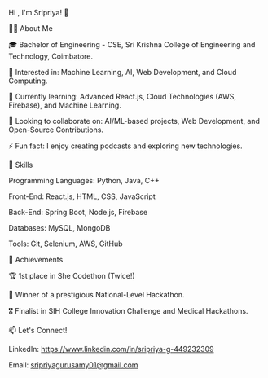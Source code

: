 Hi , I'm Sripriya! 👋

👩‍💻 About Me


🎓 Bachelor of Engineering - CSE, Sri Krishna College of Engineering and Technology, Coimbatore.

👀 Interested in: Machine Learning, AI, Web Development, and Cloud Computing.

🌱 Currently learning: Advanced React.js, Cloud Technologies (AWS, Firebase), and Machine Learning.

💞️ Looking to collaborate on: AI/ML-based projects, Web Development, and Open-Source Contributions.

⚡ Fun fact: I enjoy creating podcasts and exploring new technologies.

🔧 Skills


Programming Languages: Python, Java, C++

Front-End: React.js, HTML, CSS, JavaScript

Back-End: Spring Boot, Node.js, Firebase

Databases: MySQL, MongoDB

Tools: Git, Selenium, AWS, GitHub

🌟 Achievements


🏆 1st place in She Codethon (Twice!)

🥇 Winner of a prestigious National-Level Hackathon.

🎖 Finalist in SIH College Innovation Challenge and Medical Hackathons.

📫 Let's Connect!


LinkedIn: https://www.linkedin.com/in/sripriya-g-449232309

Email: sripriyagurusamy01@gmail.com

